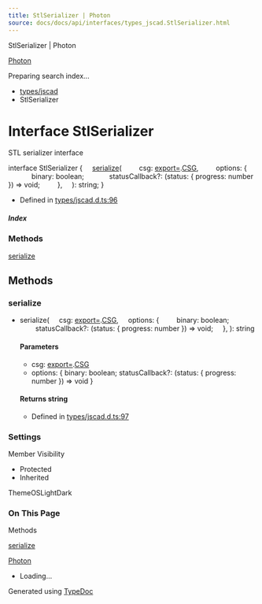 ```yaml
---
title: StlSerializer | Photon
source: docs/docs/api/interfaces/types_jscad.StlSerializer.html
---
```


StlSerializer | Photon

[Photon](../index.html)




Preparing search index...

* [types/jscad](../modules/types_jscad.html)
* StlSerializer

# Interface StlSerializer

STL serializer interface

interface StlSerializer {
    [serialize](#serialize-1)(
        csg: [export=](../modules/types_jscad.export_.html).[CSG](../classes/types_jscad.export_.CSG.html),
        options: {
            binary: boolean;
            statusCallback?: (status: { progress: number }) => void;
        },
    ): string;
}

* Defined in [types/jscad.d.ts:96](https://github.com/mwhite454/photon/blob/main/packages/photon/src/types/jscad.d.ts#L96)

##### Index

### Methods

[serialize](#serialize)

## Methods

### serialize

* serialize(
      csg: [export=](../modules/types_jscad.export_.html).[CSG](../classes/types_jscad.export_.CSG.html),
      options: {
          binary: boolean;
          statusCallback?: (status: { progress: number }) => void;
      },
  ): string

  #### Parameters

  + csg: [export=](../modules/types_jscad.export_.html).[CSG](../classes/types_jscad.export_.CSG.html)
  + options: { binary: boolean; statusCallback?: (status: { progress: number }) => void }

  #### Returns string

  + Defined in [types/jscad.d.ts:97](https://github.com/mwhite454/photon/blob/main/packages/photon/src/types/jscad.d.ts#L97)

### Settings

Member Visibility

* Protected
* Inherited

ThemeOSLightDark

### On This Page

Methods

[serialize](#serialize)

[Photon](../index.html)

* Loading...

Generated using [TypeDoc](https://typedoc.org/)
